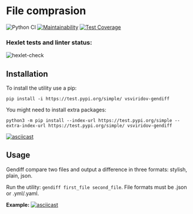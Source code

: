 # File comprasion
![Python CI](https://github.com/vsviridoff/python-project-lvl2/workflows/Python%20CI/badge.svg)
[![Maintainability](https://api.codeclimate.com/v1/badges/b3533853bfa325c83319/maintainability)](https://codeclimate.com/github/vsviridoff/python-project-lvl2/maintainability)
[![Test Coverage](https://api.codeclimate.com/v1/badges/b3533853bfa325c83319/test_coverage)](https://codeclimate.com/github/vsviridoff/python-project-lvl2/test_coverage)
### Hexlet tests and linter status:
![hexlet-check](https://github.com/vsviridoff/python-project-lvl2/workflows/hexlet-check/badge.svg)


## Installation
To install the utility use a pip:
```
pip install -i https://test.pypi.org/simple/ vsviridov-gendiff
```

You might need to install extra packages:
```
python3 -m pip install --index-url https://test.pypi.org/simple --extra-index-url https://test.pypi.org/simple/ vsviridov-gendiff
```

[![asciicast](https://asciinema.org/a/EPZP5GWGpu2ZcQWatuhi8r0Ej.svg)](https://asciinema.org/a/EPZP5GWGpu2ZcQWatuhi8r0Ej)

## Usage
Gendiff compare two files and output a difference in three formats: stylish, plain, json.

Run the utility: `gendiff first_file second_file`. File formats must be .json or .yml/.yaml.


**Example:**
[![asciicast](https://asciinema.org/a/4Wkp5LD0OwlzzRaPoiRLuOoLC.svg)](https://asciinema.org/a/4Wkp5LD0OwlzzRaPoiRLuOoLC)
